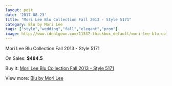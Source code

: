 ```yaml
---
layout: post
date: '2017-08-23'
title: "Mori Lee Blu Collection Fall 2013 - Style 5171"
category: Blu by Mori Lee
tags: ["style","wedding","fall","elegant","prom"]
image: http://www.idealgown.com/11537-thickbox_default/mori-lee-blu-collection-fall-2013-style-5171.jpg
---
```

Mori Lee Blu Collection Fall 2013 - Style 5171

On Sales: **$484.5**
<a href="https://www.idealgown.com/en/blu-by-mori-lee/4705-mori-lee-blu-collection-fall-2013-style-5171.html"><amp-img layout="responsive" width="600" height="600" src="//www.idealgown.com/11537-thickbox_default/mori-lee-blu-collection-fall-2013-style-5171.jpg" alt="Mori Lee Blu Collection Fall 2013 - Style 5171 0" /></a>
<a href="https://www.idealgown.com/en/blu-by-mori-lee/4705-mori-lee-blu-collection-fall-2013-style-5171.html"><amp-img layout="responsive" width="600" height="600" src="//www.idealgown.com/11539-thickbox_default/mori-lee-blu-collection-fall-2013-style-5171.jpg" alt="Mori Lee Blu Collection Fall 2013 - Style 5171 1" /></a>
<a href="https://www.idealgown.com/en/blu-by-mori-lee/4705-mori-lee-blu-collection-fall-2013-style-5171.html"><amp-img layout="responsive" width="600" height="600" src="//www.idealgown.com/11538-thickbox_default/mori-lee-blu-collection-fall-2013-style-5171.jpg" alt="Mori Lee Blu Collection Fall 2013 - Style 5171 2" /></a>

Buy it: [Mori Lee Blu Collection Fall 2013 - Style 5171](https://www.idealgown.com/en/blu-by-mori-lee/4705-mori-lee-blu-collection-fall-2013-style-5171.html "Mori Lee Blu Collection Fall 2013 - Style 5171")

View more: [Blu by Mori Lee](https://www.idealgown.com/en/57-blu-by-mori-lee "Blu by Mori Lee")